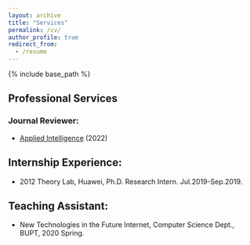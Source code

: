 ```yaml
---
layout: archive
title: "Services"
permalink: /cv/
author_profile: true
redirect_from:
  - /resume
---
```


{% include base_path %}

## Professional Services
### Journal Reviewer: 
  - [Applied Intelligence](https://www.google.com/url?q=https%3A%2F%2Fwww.springer.com%2Fjournal%2F10489%2F&sa=D&sntz=1&usg=AOvVaw2PoSsLyIZ8kmPPMUPMWXXH) (2022)

## Internship Experience:
  - 2012 Theory Lab, Huawei, Ph.D. Research Intern. Jul.2019-Sep.2019.

## Teaching Assistant:
  - New Technologies in the Future Internet, Computer Science Dept., BUPT, 2020 Spring.
